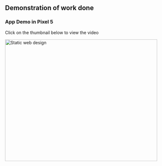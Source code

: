 ## Demonstration of work done

### App Demo in Pixel 5

Click on the thumbnail below to view the video

<a href="http://www.youtube.com/watch?v=mNFMTNwQij0" target="_blank"><img src="http://img.youtube.com/vi/mNFMTNwQij0/0.jpg" 
alt="Static web design" width="500" height="400"/></a>

